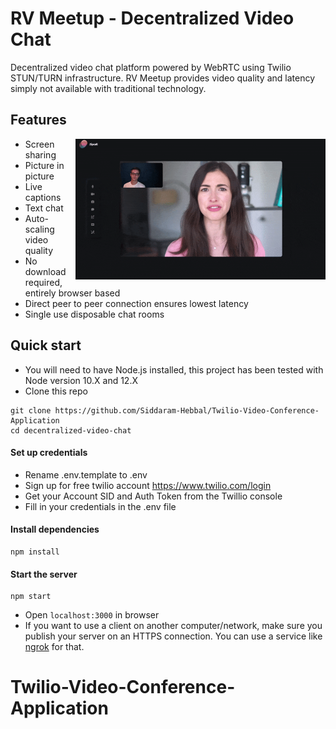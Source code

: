 # RV Meetup - Decentralized Video Chat

Decentralized video chat platform powered by WebRTC using Twilio STUN/TURN infrastructure.
RV Meetup provides video quality and latency simply not available with traditional
technology.


## Features

<img align="right" width="400" height="auto" src="public/images/preview.gif">

- Screen sharing
- Picture in picture
- Live captions
- Text chat
- Auto-scaling video quality
- No download required, entirely browser based
- Direct peer to peer connection ensures lowest latency
- Single use disposable chat rooms

## Quick start

- You will need to have Node.js installed, this project has been tested with Node version 10.X and 12.X
- Clone this repo

```
git clone https://github.com/Siddaram-Hebbal/Twilio-Video-Conference-Application
cd decentralized-video-chat
```

#### Set up credentials

- Rename .env.template to .env
- Sign up for free twilio account https://www.twilio.com/login
- Get your Account SID and Auth Token from the Twillio console
- Fill in your credentials in the .env file

#### Install dependencies

```
npm install
```

#### Start the server

```
npm start
```

- Open `localhost:3000` in browser
- If you want to use a client on another computer/network, make sure you publish your server on an HTTPS connection.
  You can use a service like [ngrok](https://ngrok.com/) for that.

# Twilio-Video-Conference-Application

